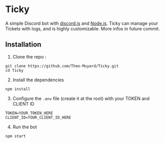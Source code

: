 # Ticky
A simple Discord bot with [discord.js](https://discord.js.org/) and [Node.js](https://nodejs.org/en).
Ticky can manage your Tickets with logs, and is highly customizable.
More infos in future commit.

## Installation
1. Clone the repo :
```
git clone https://github.com/Theo-Muyard/Ticky.git 
cd Ticky
```
2. Install the dependencies
```
npm install
```
3. Configure the `.env` file (create it at the root) with your TOKEN and CLIENT ID
```
TOKEN=YOUR_TOKEN_HERE
CLIENT_ID=YOUR_CLIENT_ID_HERE
```
4. Run the bot
```
npm start
```